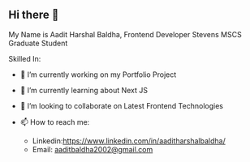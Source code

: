 ## Hi there 👋

My Name is Aadit Harshal Baldha, Frontend Developer
Stevens MSCS Graduate Student

Skilled In: 


- 🔭 I’m currently working on my Portfolio Project
- 🌱 I’m currently learning about Next JS
- 👯 I’m looking to collaborate on Latest Frontend Technologies

- 📫 How to reach me:
  - Linkedin:https://www.linkedin.com/in/aaditharshalbaldha/
  - Email: aaditbaldha2002@gmail.com
  
<!--
**aaditbaldha2002/aaditbaldha2002** is a ✨ _special_ ✨ repository because its `README.md` (this file) appears on your GitHub profile.

Here are some ideas to get you started:

- 🔭 I’m currently working on ...
- 🌱 I’m currently learning ...
- 👯 I’m looking to collaborate on ...
- 🤔 I’m looking for help with ...
- 💬 Ask me about ...
- 📫 How to reach me: ...
- 😄 Pronouns: ...
- ⚡ Fun fact: ...
-->
